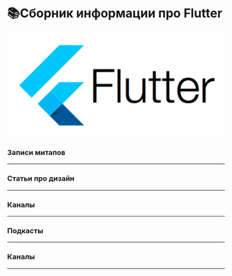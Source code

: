 
# 📚Сборник информации про Flutter #

![FlutterInfo](/assets/logo.png)

### Записи митапов ###
***

### Статьи про дизайн ###
***
### Каналы ###
***
### Подкасты ###
***
### Каналы ###
***